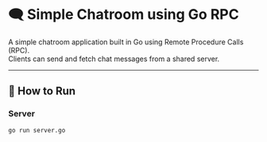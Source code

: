 # 🗨️ Simple Chatroom using Go RPC

A simple chatroom application built in Go using Remote Procedure Calls (RPC).  
Clients can send and fetch chat messages from a shared server.

---

## 🚀 How to Run

### Server
```bash
go run server.go
